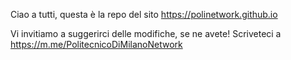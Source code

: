 Ciao a tutti, questa è la repo del sito https://polinetwork.github.io

Vi invitiamo a suggerirci delle modifiche, se ne avete!
Scriveteci a https://m.me/PolitecnicoDiMilanoNetwork
